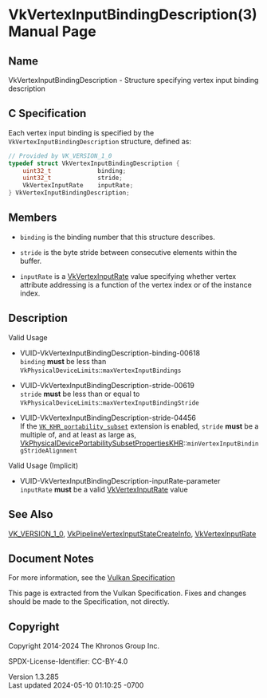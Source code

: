 # VkVertexInputBindingDescription(3) Manual Page

## Name

VkVertexInputBindingDescription - Structure specifying vertex input
binding description



## <a href="#_c_specification" class="anchor"></a>C Specification

Each vertex input binding is specified by the
`VkVertexInputBindingDescription` structure, defined as:

``` c
// Provided by VK_VERSION_1_0
typedef struct VkVertexInputBindingDescription {
    uint32_t             binding;
    uint32_t             stride;
    VkVertexInputRate    inputRate;
} VkVertexInputBindingDescription;
```

## <a href="#_members" class="anchor"></a>Members

- `binding` is the binding number that this structure describes.

- `stride` is the byte stride between consecutive elements within the
  buffer.

- `inputRate` is a [VkVertexInputRate](https://registry.khronos.org/vulkan/specs/1.3-extensions/man/html/VkVertexInputRate.html) value
  specifying whether vertex attribute addressing is a function of the
  vertex index or of the instance index.

## <a href="#_description" class="anchor"></a>Description

Valid Usage

- <a href="#VUID-VkVertexInputBindingDescription-binding-00618"
  id="VUID-VkVertexInputBindingDescription-binding-00618"></a>
  VUID-VkVertexInputBindingDescription-binding-00618  
  `binding` **must** be less than
  `VkPhysicalDeviceLimits`::`maxVertexInputBindings`

- <a href="#VUID-VkVertexInputBindingDescription-stride-00619"
  id="VUID-VkVertexInputBindingDescription-stride-00619"></a>
  VUID-VkVertexInputBindingDescription-stride-00619  
  `stride` **must** be less than or equal to
  `VkPhysicalDeviceLimits`::`maxVertexInputBindingStride`

- <a href="#VUID-VkVertexInputBindingDescription-stride-04456"
  id="VUID-VkVertexInputBindingDescription-stride-04456"></a>
  VUID-VkVertexInputBindingDescription-stride-04456  
  If the [`VK_KHR_portability_subset`](VK_KHR_portability_subset.html)
  extension is enabled, `stride` **must** be a multiple of, and at least
  as large as,
  [VkPhysicalDevicePortabilitySubsetPropertiesKHR](https://registry.khronos.org/vulkan/specs/1.3-extensions/man/html/VkPhysicalDevicePortabilitySubsetPropertiesKHR.html)::`minVertexInputBindingStrideAlignment`

Valid Usage (Implicit)

- <a href="#VUID-VkVertexInputBindingDescription-inputRate-parameter"
  id="VUID-VkVertexInputBindingDescription-inputRate-parameter"></a>
  VUID-VkVertexInputBindingDescription-inputRate-parameter  
  `inputRate` **must** be a valid
  [VkVertexInputRate](https://registry.khronos.org/vulkan/specs/1.3-extensions/man/html/VkVertexInputRate.html) value

## <a href="#_see_also" class="anchor"></a>See Also

[VK_VERSION_1_0](https://registry.khronos.org/vulkan/specs/1.3-extensions/man/html/VK_VERSION_1_0.html),
[VkPipelineVertexInputStateCreateInfo](https://registry.khronos.org/vulkan/specs/1.3-extensions/man/html/VkPipelineVertexInputStateCreateInfo.html),
[VkVertexInputRate](https://registry.khronos.org/vulkan/specs/1.3-extensions/man/html/VkVertexInputRate.html)

## <a href="#_document_notes" class="anchor"></a>Document Notes

For more information, see the <a
href="https://registry.khronos.org/vulkan/specs/1.3-extensions/html/vkspec.html#VkVertexInputBindingDescription"
target="_blank" rel="noopener">Vulkan Specification</a>

This page is extracted from the Vulkan Specification. Fixes and changes
should be made to the Specification, not directly.

## <a href="#_copyright" class="anchor"></a>Copyright

Copyright 2014-2024 The Khronos Group Inc.

SPDX-License-Identifier: CC-BY-4.0

Version 1.3.285  
Last updated 2024-05-10 01:10:25 -0700
